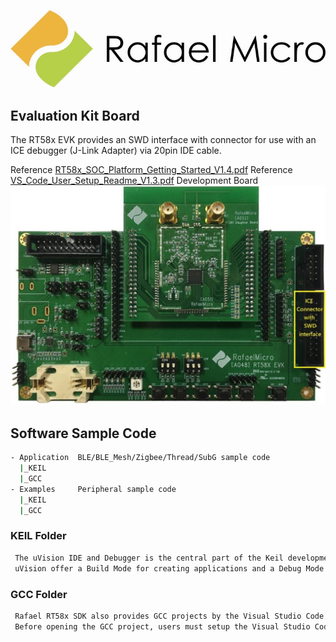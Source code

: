![image](https://github.com/RafaelMicro/RT58x_SDK/blob/main/Docs/RT58x_SDK_Reference_Guide/logo.JPG)


## Evaluation Kit Board
The RT58x EVK provides an SWD interface with connector for use with an ICE debugger (J-Link Adapter) via 20pin IDE cable.

Reference [RT58x_SOC_Platform_Getting_Started_V1.4.pdf](https://github.com/RafaelMicro/RT58x_SDK/blob/main/Docs/%5BSW_01%5DRT58x_SOC_Platform_Getting_Started_V1.4.pdf "link")
Reference [VS_Code_User_Setup_Readme_V1.3.pdf](https://github.com/RafaelMicro/RT58x_SDK/blob/main/Docs/%5BTool_08%5DVS_Code_User_Setup_Readme_V1.3.pdf "link")
Development Board 
![image](https://github.com/RafaelMicro/RT58x_SDK/blob/main/Docs/RT58x_SDK_Reference_Guide/RT58X_EVK.jpg) 

## Software Sample Code
 ```bash
 - Application  BLE/BLE_Mesh/Zigbee/Thread/SubG sample code
   |_KEIL
   |_GCC
 - Examples     Peripheral sample code
   |_KEIL
   |_GCC
```
### KEIL Folder
 ```bash
  The uVision IDE and Debugger is the central part of the Keil development toolchain and has numerous features that help the programmer to develop embedded applications quickly and successfully. 
  uVision offer a Build Mode for creating applications and a Debug Mode for debugging applications.
 ```

### GCC Folder
 ```bash
  Rafael RT58x SDK also provides GCC projects by the Visual Studio Code corresponding to the Keil projects for applications and examples to meet various development requirements.
  Before opening the GCC project, users must setup the Visual Studio Code installer for Windows. For detailed installation of Visual Studio Code, please refer to VS Code User Setup Readme.
 ```

